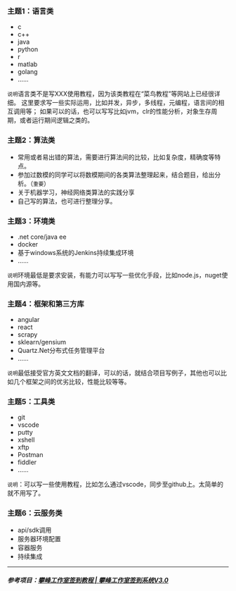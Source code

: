### 主题1：语言类
- c
- c++
- java
- python
- r
- matlab
- golang
- ……

`说明`语言类不是写XXX使用教程，因为该类教程在“菜鸟教程”等网站上已经很详细。
这里要求写一些实际运用，比如并发，异步，多线程，元编程，语言间的相互调用等；
如果可以的话，也可以写写比如jvm，clr的性能分析，对象生存周期，或者运行期间逻辑之类的。

### 主题2：算法类
- 常用或者易出错的算法，需要进行算法间的比较，比如复杂度，精确度等特点。
- 参加过数模的同学可以将数模期间的各类算法整理起来，结合题目，给出分析。（`重要`）
- 关于机器学习，神经网络类算法的实践分享
- 自己写的算法，也可进行整理分享。

### 主题3：环境类
- .net core/java ee
- docker
- 基于windows系统的Jenkins持续集成环境
- ……

`说明`环境最低是要求安装，有能力可以写写一些优化手段，比如node.js，nuget使用国内源等。

### 主题4：框架和第三方库
- angular
- react
- scrapy
- sklearn/gensium
- Quartz.Net分布式任务管理平台
- ……

`说明`最低接受官方英文文档的翻译，可以的话，就结合项目写例子，其他也可以比如几个框架之间的优劣比较，性能比较等等。

### 主题5：工具类
- git
- vscode
- putty
- xshell
- xftp
- Postman
- fiddler
- ……

`说明`：可以写一些使用教程，比如怎么通过vscode，同步至github上。太简单的就不用写了。

### 主题6：云服务类
- api/sdk调用
- 服务器环境配置
- 容器服务
- 持续集成


------------
##### 参考项目：[攀峰工作室签到教程 | 攀峰工作室签到系统V3.0 ](https://panfengstudio.github.io/PFSign/ "攀峰工作室签到教程 | 攀峰工作室签到系统V3.0 ")


